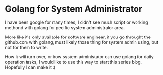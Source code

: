 # Golang for System Administrator

I have been google for many times, I didn't see much script or working methond with golang for pecific system administrator area.

More like it's only available for software engineer, if you go throught the github.com with golang, must likely those thing for system admin using, but not for them to write. 

How it will turn over, or how system administator can use golang for daily operation tasks, I would like to use this way to start this series blog. Hopefully I can make it :)